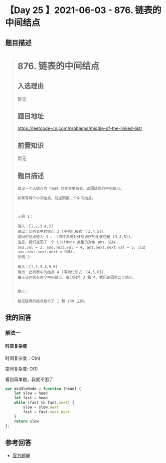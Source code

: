 # 【Day 25 】2021-06-03 - 876. 链表的中间结点 

## 题目描述

> # 876. 链表的中间结点
>
> ## 入选理由
>
> 暂无
>
> ## 题目地址
>
> https://leetcode-cn.com/problems/middle-of-the-linked-list/
>
> ## 前置知识
>
> 暂无
>
> ## 题目描述
>
> ```
> 给定一个头结点为 head 的非空单链表，返回链表的中间结点。
> 
> 如果有两个中间结点，则返回第二个中间结点。
> 
>  
> 
> 示例 1：
> 
> 输入：[1,2,3,4,5]
> 输出：此列表中的结点 3 (序列化形式：[3,4,5])
> 返回的结点值为 3 。 (测评系统对该结点序列化表述是 [3,4,5])。
> 注意，我们返回了一个 ListNode 类型的对象 ans，这样：
> ans.val = 3, ans.next.val = 4, ans.next.next.val = 5, 以及 ans.next.next.next = NULL.
> 示例 2：
> 
> 输入：[1,2,3,4,5,6]
> 输出：此列表中的结点 4 (序列化形式：[4,5,6])
> 由于该列表有两个中间结点，值分别为 3 和 4，我们返回第二个结点。
>  
> 
> 提示：
> 
> 给定链表的结点数介于 1 和 100 之间。
> ```

## 我的回答

### 解法一

#### 时空复杂度

时间复杂度：O(n)

空间复杂度: O(1)

看到简单题，我就不困了

```JavaScript
var middleNode = function (head) {
    let slow = head
    let fast = head
    while (fast && fast.next) {
        slow = slow.next
        fast = fast.next.next
    }
    return slow
};
```

## 参考回答

- [官方题解](https://github.com/leetcode-pp/91alg-2/blob/master/solution/basic/d25.search-insert-position.md)
